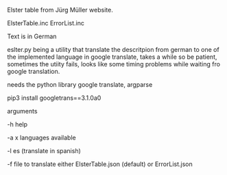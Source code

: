 Elster table from Jürg Müller website.

ElsterTable.inc
ErrorList.inc

Text is in German

eslter.py being a utility that translate the descritpion from german to one of the implemented language in google translate, takes a while so be patient, sometimes the utiity fails, looks like some timing problems while waiting fro google translation.

needs the python library google translate, argparse

  pip3 install googletrans==3.1.0a0

arguments

  -h help
  
  -a x languages available

  -l es (translate in spanish)

  -f file to translate either ElsterTable.json (default) or ErrorList.json
